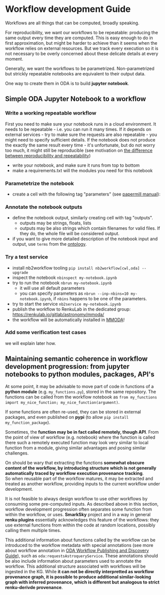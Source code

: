 # Workflow development Guide

Workflows are all things that can be computed, broadly speaking. 

For reproducibility, we want our workflows to be repeatable: producing the same output every time they are computed. 
This is easy enough to do in first approximation, but might be harder to achieve than it seems when the workflow relies on external resources. But we track every execution so it is not necessary to be overly concerned about these delicate details at every moment.

Generally, we want the workflows to be parametrized. Non-parametrized but strickly repeatable notebooks are equivalent to their output data.

One way to create them in ODA is to build **jupyter notebook**.

## Simple ODA Jupyter Notebook to a workflow

### Write a working repeatable workflow

First you need to make sure your notebook runs in a cloud environment. It needs to be repeatable - i.e. you can run it many times. If it depends on external services - try to make sure the requests are also repeatable - you might need to specify sufficient details. If the notebook does not produce the exactly
the same result every time - it's unfortunate, but do not worry too much, it might still be reproducible (see motivation on [the difference between reproducibility and repeatability](https://github.com/volodymyrss/reproducibility-motivation/))

* write your notebook, and make sure it runs from top to bottom
* make a requirements.txt will the modules you need for this notebook

### Parametetrize the notebook 

* create a cell with the following tag "parameters" (see [papermill manual](https://papermill.readthedocs.io/en/latest/usage-parameterize.html#designate-parameters-for-a-cell)):

### Annotate the notebook outputs

* define the notebook output, similarly creating cell with tag "outputs". 
  * outputs may be strings, floats, lists
  * outputs may be also strings which contain filenames for valid files. If they do, the whole file will be considered output.
* if you want to give more detailed description of the notebook input and output, use `terms` from the [ontology](docs/guide-ontology.).

### Try a test service

* install nb2workflow tooling `pip install nb2workflow[cwl,oda] --upgrade`
* inspect the notebook `nbinspect my-notebook.ipynb`
* try to run the notebook `nbrun my-notebook.ipynb`
  * it will use all default parameters 
  * you can specify parameters as `nbrun --inp-nbins=10 my-notebook.ipynb`, if `nbins` happens to be one of the parameters.
* try to start the service `nb2service my-notebook.ipynb`
* publish the workflow to RenkuLab in the dedicated group: https://renkulab.io/gitlab/astronomy/mmoda/
* the workflow will be automatically installed in [MMODA](https://www.astro.unige.ch/mmoda)!

### Add some verification test cases

we will explain later how.

## Maintaining semantic coherence in workflow development progression: from jupyter notebooks to python modules, packages, API's

At some point, it may be advisable to move part of code in functions of a **python module** (e.g. `my_functions.py`), stored in the same repository. The functions can be called from the workflow notebook as `from my_functions import my_nice_function; my_nice_function(argument)`.

If some functions are often re-used, they can be stored in external packages, and even published on **pypi** (to allow `pip install my_function_package`).

Sometimes, the **function may be in fact called remotely, though API**. From the point of view of workflow (e.g. notebook) where the function is called there such a remotely executed function may look very similar to local function from a module, giving similar advantages and posing similar challenges.

On should be wary that extracting the functions **somewhat obscure content of the workflow, by introducing structure which is not generally automatically traced by workflow execution provenance tracking**.  
So when reusable part of the workflow matures, it may be extracted and treated as another workflow, providing inputs to the current workflow under development.

It is not feasible to always design workflow to use other workflows by consuming some pre-computed inputs. As described above in this section, workflow development progression often separates some function from within the workflow, or uses.
**SmarkSky** project and in a way in general **renku plugins** essentially acknowledges this feature of the workflows: they use external functions from within the code at random locations, possibly calling them multiple times.

This additional information about functions called by the workflow can be introduced to the workflow metadata with special annotations (see more about workflow annotation in [ODA Workflow Publishing and Discovery Guide](https://github.com/oda-hub/workflow-discovery)), such as `oda:requestsAstroqueryService`. These annotations should be also include information about parameters used to annotate the workflow.
This additional structure associated with workflows will be ingested in the KG. While **it can not be directly interpretted as workflow provenance graph, it is possible to produce additional similar-looking graph with inferred provenance, which is different but analogous to strict renku-derivde provenance**.

